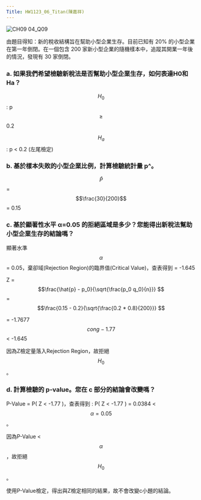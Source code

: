```yaml
---
Title: HW1123_06_Titan(陳嘉祥)
---  
```


![CH09 04_Q09](https://github.com/user-attachments/assets/8f339325-b250-45c5-94fa-a7db16e6cbb6)

由題目得知：新的稅收結構旨在幫助小型企業生存。目前已知有 20% 的小型企業在第一年倒閉。在一個包含 200 家新小型企業的隨機樣本中，追蹤其開業一年後的情況，發現有 30 家倒閉。

### a. 如果我們希望檢驗新稅法是否幫助小型企業生存，如何表達H0​和Ha？

$$H_0$$ : p $$\ge $$ 0.2 
 
$$H_a$$ : p < 0.2 (左尾檢定)  


### b. 基於樣本失敗的小型企業比例，計算檢驗統計量 p^。

$$\hat{P} $$ = $$\frac{30}{200}$$ = 0.15


### c. 基於顯著性水平 α=0.05 的拒絕區域是多少？您能得出新稅法幫助小型企業生存的結論嗎？

顯著水準 $$\alpha $$ = 0.05，棄卻域(Rejection Region)的臨界值(Critical Value)，查表得到 = -1.645

Z = $$\frac{\hat{p} - p_0}{\sqrt{\frac{p_0 q_0}{n}}} $$ = $$\frac{0.15 - 0.2}{\sqrt{\frac{0.2 * 0.8}{200}}} $$ 

= -1.7677 $$cong -1.77 $$ < -1.645      

因為Z檢定量落入Rejection Region，故拒絕 $$H_{0} $$ 。   

### d. 計算檢驗的 p-value。您在 c 部分的結論會改變嗎？

P-Value = P( Z < -1.77 )，查表得到 : P( Z < -1.77 ) = 0.0384 < $$\alpha=0.05 $$。

因為P-Value < $$\alpha $$，故拒絕 $$H_{0} $$ 。   

使用P-Value檢定，得出與Z檢定相同的結果，故不會改變c小題的結論。

